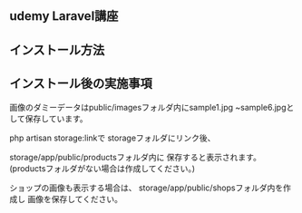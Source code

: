 ## udemy Laravel講座

## インストール方法

## インストール後の実施事項

画像のダミーデータはpublic/imagesフォルダ内にsample1.jpg
~sample6.jpgとして保存しています。

php artisan storage:linkで
storageフォルダにリンク後、

storage/app/public/productsフォルダ内に
保存すると表示されます。
(productsフォルダがない場合は作成してください。)

ショップの画像も表示する場合は、
storage/app/public/shopsフォルダ内を作成し
画像を保存してください。
